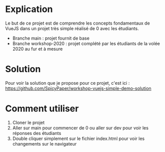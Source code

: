 # Explication

Le but de ce projet est de comprendre les concepts fondamentaux de VueJS dans un projet très simple réalisé de 0 avec les étudiants.

- Branche main : projet fournit de base
- Branche workshop-2020 : projet complété par les étudiants de la volée 2020 au fur et à mesure

# Solution

Pour voir la solution que je propose pour ce projet, c'est ici : https://github.com/SpicyPaper/workshop-vuejs-simple-demo-solution

# Comment utiliser

1. Cloner le projet
2. Aller sur main pour commencer de 0 ou aller sur dev pour voir les réponses des étudiants
3. Double cliquer simplement sur le fichier index.html pour voir les changements sur le navigateur
